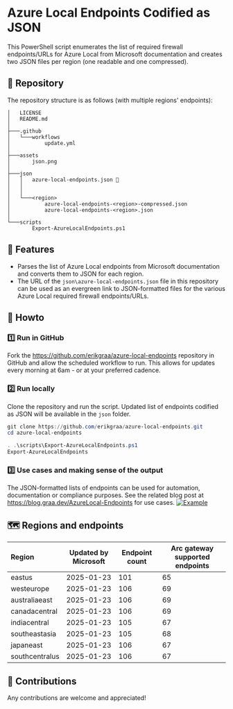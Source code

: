 # Azure Local Endpoints Codified as JSON

This PowerShell script enumerates the list of required firewall endpoints/URLs for Azure Local from Microsoft documentation and creates two JSON files per region (one readable and one compressed).

## 🌳 Repository

The repository structure is as follows (with multiple regions' endpoints):

```plaintext
│   LICENSE
│   README.md
│
├───.github
│   └───workflows
│           update.yml
│
├───assets
│       json.png
│
├───json
│   │   azure-local-endpoints.json 🍏
│   │
│   │
│   └───<region>
│           azure-local-endpoints-<region>-compressed.json
│           azure-local-endpoints-<region>.json
│
└───scripts
        Export-AzureLocalEndpoints.ps1
```
## 🚀 Features

- Parses the list of Azure Local endpoints from Microsoft documentation and converts them to JSON for each region.
- The URL of the `json\azure-local-endpoints.json` file in this repository can be used as an evergreen link to JSON-formatted files for the various Azure Local required firewall endpoints/URLs.
## 📄 Howto

### 1️⃣ Run in GitHub
Fork the https://github.com/erikgraa/azure-local-endpoints repository in GitHub and allow the scheduled workflow to run. This allows for updates every morning at 6am - or at your preferred cadence.
### 2️⃣ Run locally
Clone the repository and run the script. Updated list of endpoints codified as JSON will be available in the `json` folder.
```powershell
git clone https://github.com/erikgraa/azure-local-endpoints.git
cd azure-local-endpoints
```
```powershell
. .\scripts\Export-AzureLocalEndpoints.ps1
Export-AzureLocalEndpoints
```
### 3️⃣ Use cases and making sense of the output
The JSON-formatted lists of endpoints can be used for automation, documentation or compliance purposes. See the related blog post at https://blog.graa.dev/AzureLocal-Endpoints for use cases.
[![Example](/assets/json.png)](https://github.com/erikgraa/azure-local-endpoints/tree/main/json) 
## 🗺️ Regions and endpoints

|Region|Updated by Microsoft|Endpoint count|Arc gateway supported endpoints|
| :--- | --- | --- | --- |
|eastus|2025-01-23|101|65|
|westeurope|2025-01-23|106|69|
|australiaeast|2025-01-23|106|69|
|canadacentral|2025-01-23|106|69|
|indiacentral|2025-01-23|105|67|
|southeastasia|2025-01-23|105|68|
|japaneast|2025-01-23|106|67|
|southcentralus|2025-01-23|106|67|
## 👏 Contributions

Any contributions are welcome and appreciated!
